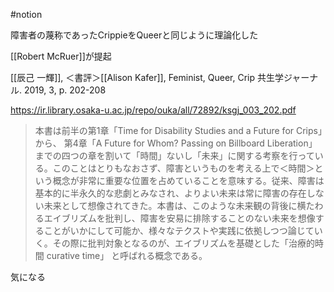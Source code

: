 #notion 

障害者の蔑称であったCrippieをQueerと同じように理論化した

[[Robert McRuer]]が提起

[[辰己 一輝]], ＜書評＞[[Alison Kafer]], Feminist, Queer, Crip 共生学ジャーナル. 2019, 3, p. 202-208

https://ir.library.osaka-u.ac.jp/repo/ouka/all/72892/ksgj_003_202.pdf

> 本書は前半の第1章「Time for Disability Studies and a Future for Crips」から、 第4章「A Future for Whom? Passing on Billboard Liberation」までの四つの章を割いて「時間」ないし「未来」に関する考察を行っている。このことはとりもなおさず、障害というものを考える上で＜時間＞という概念が非常に重要な位置を占めていることを意味する。従来、障害は基本的に半永久的な悲劇とみなされ、よりよい未来は常に障害の存在しない未来として想像されてきた。本書は、このような未来観の背後に横たわるエイブリズムを批判し、障害を安易に排除することのない未来を想像することがいかにして可能か、様々なテクストや実践に依拠しつつ論じていく。その際に批判対象となるのが、エイブリズムを基礎とした「治療的時間 curative time」 と呼ばれる概念である。

気になる